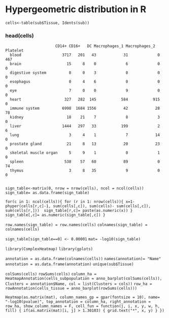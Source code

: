 # Hypergeometric distribution in R

`cells<-table(sub$Tissue, Idents(sub))`

### head(cells)
```
                      CD14+ CD16+   DC Macrophages_1 Macrophages_2 Platelet
  blood                  3717   201   43            31             0      467
  brain                    15     8    0             6             0        0
  digestive system          0     0    3             0             0        0
  esophagus                 0     4    6             0             0        0
  eye                       7     0    0             9             0        0
  heart                   327   282  145           584           915        0
  immune system          6998  1684 1556            42            28       78
  kidney                   18    21    7             8             3        0
  liver                  1444   297   33           199             2        6
  lung                      3     4    1             7            14        0
  prostate gland           21     8   13            20            23        0
  skeletal muscle organ     5     9    1             0             1        0
  spleen                  538    57   60            89             0       74
  thymus                    3     8   35             9             0        0
  
  ```
  
`sign_table<-matrix(0, nrow = nrow(cells), ncol = ncol(cells))`
`sign_table= as.data.frame(sign_table)`

`for(c in 1: ncol(cells)){
 for (r in 1: nrow(cells)){
  x=1-phyper(cells[r,c]-1, sum(cells[,c]), sum(cells)- sum(cells[,c]), sum(cells[r,])) 
   sign_table[r,c]= paste(as.numeric(x))
 }
  sign_table[,c]= as.numeric(sign_table[,c])
}`

`row.names(sign_table) = row.names(cells)`
`colnames(sign_table) = colnames(cells)`

`sign_table[sign_table==0] <- 0.00001`
`mat= -log10(sign_table)`


`library(ComplexHeatmap)`
`library(gplots)`

`annotation = as.data.frame(colnames(cells))`
`names(annotation)= "Name"`
`annotation = as.data.frame(annotation)`
`unique(sub$Tissue)`


`colSums(cells)`
`rowSums(cells)`
`column_ha = HeatmapAnnotation(cells_subpopulation = anno_barplot(colSums(cells)), 
                              Clusters = annotation$Name,
                              col = list(Clusters = cols))`
`row_ha = rowAnnotation(cells_tissue = anno_barplot(rowSums(cells)))`


`Heatmap(as.matrix(mat), column_names_gp = gpar(fontsize = 10), name= "-log10(pvalue)",
        top_annotation = column_ha, right_annotation = row_ha, show_column_names = F,
        cell_fun = function(j, i, x, y, w, h, fill) {
  if(as.matrix(mat)[i, j] > 1.30103) {
    grid.text("*", x, y)
  }
})`
